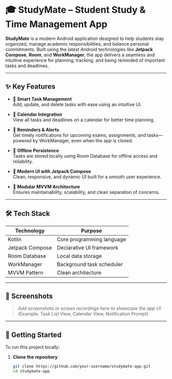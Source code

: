 # 🎓 StudyMate – Student Study & Time Management App

**StudyMate** is a modern Android application designed to help students stay organized, manage academic responsibilities, and balance personal commitments. Built using the latest Android technologies like **Jetpack Compose**, **Room**, and **WorkManager**, the app delivers a seamless and intuitive experience for planning, tracking, and being reminded of important tasks and deadlines.

---

## ✨ Key Features

- 📝 **Smart Task Management**  
  Add, update, and delete tasks with ease using an intuitive UI.

- 📅 **Calendar Integration**  
  View all tasks and deadlines on a calendar for better time planning.

- 🔔 **Reminders & Alerts**  
  Get timely notifications for upcoming exams, assignments, and tasks—powered by WorkManager, even when the app is closed.

- 💾 **Offline Persistence**  
  Tasks are stored locally using Room Database for offline access and reliability.

- 🎨 **Modern UI with Jetpack Compose**  
  Clean, responsive, and dynamic UI built for a smooth user experience.

- 🧱 **Modular MVVM Architecture**  
  Ensures maintainability, scalability, and clean separation of concerns.

---

## 🛠️ Tech Stack

| Technology | Purpose |
|------------|---------|
| Kotlin | Core programming language |
| Jetpack Compose | Declarative UI framework |
| Room Database | Local data storage |
| WorkManager | Background task scheduler |
| MVVM Pattern | Clean architecture |

---

## 📸 Screenshots

> _Add screenshots or screen recordings here to showcase the app UI_  
> (Example: Task List View, Calendar View, Notification Prompt)

---

## 🚀 Getting Started

To run this project locally:

1. **Clone the repository**
   ```bash
   git clone https://github.com/your-username/studymate-app.git
   cd studymate-app
